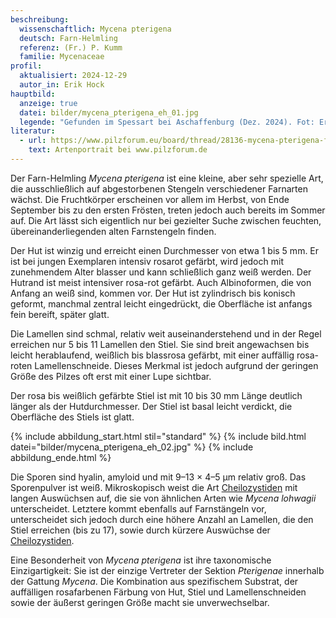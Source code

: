 ```yaml
---
beschreibung:
  wissenschaftlich: Mycena pterigena
  deutsch: Farn-Helmling
  referenz: (Fr.) P. Kumm
  familie: Mycenaceae
profil:
  aktualisiert: 2024-12-29
  autor_in: Erik Hock
hauptbild:
  anzeige: true
  datei: bilder/mycena_pterigena_eh_01.jpg
  legende: "Gefunden im Spessart bei Aschaffenburg (Dez. 2024). Fot: Erik Hock"
literatur:
  - url: https://www.pilzforum.eu/board/thread/28136-mycena-pterigena-farn-helmling/
    text: Artenportrait bei www.pilzforum.de
---
```

Der Farn-Helmling *Mycena pterigena* ist eine kleine, aber sehr spezielle Art, die ausschließlich auf abgestorbenen Stengeln verschiedener Farnarten wächst. Die Fruchtkörper erscheinen vor allem im Herbst, von Ende September bis zu den ersten Frösten, treten jedoch auch bereits im Sommer auf. Die Art lässt sich eigentlich nur bei gezielter Suche zwischen feuchten, übereinanderliegenden alten Farnstengeln finden.

Der Hut ist winzig und erreicht einen Durchmesser von etwa 1 bis 5 mm. Er ist bei jungen Exemplaren intensiv rosarot gefärbt, wird jedoch mit zunehmendem Alter blasser und kann schließlich ganz weiß werden. Der Hutrand ist meist intensiver rosa-rot gefärbt. Auch Albinoformen, die von Anfang an weiß sind, kommen vor. Der Hut ist zylindrisch bis konisch geformt, manchmal zentral leicht eingedrückt, die Oberfläche ist anfangs fein bereift, später glatt. 

Die Lamellen sind schmal, relativ weit auseinanderstehend und in der Regel erreichen nur 5 bis 11 Lamellen den Stiel. Sie sind breit angewachsen bis leicht herablaufend, weißlich bis blassrosa gefärbt, mit einer auffällig rosa-roten Lamellenschneide. Dieses Merkmal ist jedoch aufgrund der geringen Größe des Pilzes oft erst mit einer Lupe sichtbar.

Der rosa bis weißlich gefärbte Stiel ist mit 10 bis 30 mm Länge deutlich länger als der Hutdurchmesser. Der Stiel ist basal leicht verdickt, die Oberfläche des Stiels ist glatt.

{% include abbildung_start.html stil="standard" %}
{% include bild.html datei="bilder/mycena_pterigena_eh_02.jpg" %}
{% include abbildung_ende.html %}

Die Sporen sind hyalin, amyloid und mit 9–13 × 4–5 µm relativ groß. Das Sporenpulver ist weiß. Mikroskopisch weist die Art [Cheilozystiden](Cheilozystiden "Glossar") mit langen Auswüchsen auf, die sie von ähnlichen Arten wie *Mycena lohwagii* unterscheidet. Letztere kommt ebenfalls auf Farnstängeln vor, unterscheidet sich jedoch durch eine höhere Anzahl an Lamellen, die den Stiel erreichen (bis zu 17), sowie durch kürzere Auswüchse der [Cheilozystiden](Cheilozystiden "Glossar").

Eine Besonderheit von *Mycena pterigena* ist ihre taxonomische Einzigartigkeit: Sie ist der einzige Vertreter der Sektion *Pterigenae* innerhalb der Gattung *Mycena*. Die Kombination aus spezifischem Substrat, der auffälligen rosafarbenen Färbung von Hut, Stiel und Lamellenschneiden sowie der äußerst geringen Größe macht sie unverwechselbar.